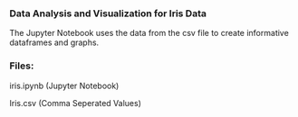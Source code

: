 ### Data Analysis and Visualization for Iris Data
The Jupyter Notebook uses the data from the csv file to create informative dataframes and graphs.

### Files:
iris.ipynb (Jupyter Notebook)

Iris.csv (Comma Seperated Values)
